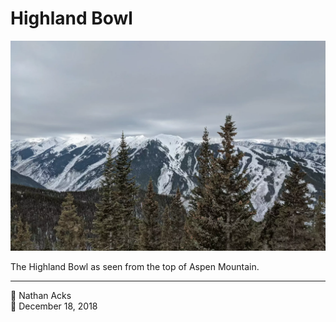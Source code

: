 # Highland Bowl

![A snowy mountain range seen through the tops of a pine forest](assets/487227e11f7d2a67dfb7b27d3a37b2ab.webp)

The Highland Bowl as seen from the top of Aspen Mountain.

- - - -

<span aria-hidden="true">👤</span> Nathan Acks  
<span aria-hidden="true">📅</span> December 18, 2018
